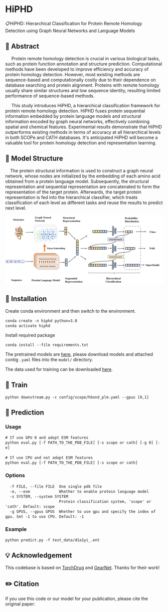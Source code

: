 # HiPHD
📋HiPHD: Hierarchical Classification for Protein Remote Homology Detection using Graph Neural Networks and Language Models

## 📘 Abstract
&nbsp;&nbsp;&nbsp;&nbsp; Protein remote homology detection is crucial in various biological tasks, such as protein function annotation and structure prediction. Computational methods have been developed to improve efficiency and accuracy of protein homology detection. However, most existing methods are sequence-based and computationally costly due to their dependence on database searching and protein alignment. Proteins with remote homology usually share similar structures and low sequence identity, resulting limited performance of sequence-based methods. 


&nbsp;&nbsp;&nbsp;&nbsp; This study introduces HiPHD, a hierarchical classification framework for protein remote homology detection. HiPHD fuses protein sequential information embedded by protein language models and structural information encoded by graph neural networks, effectively combining spatial and chemical features.
Experimental results demonstrate that HiPHD outperforms existing methods in terms of accuracy at all hierarchical levels in both SCOPe and CATH databases. It's anticipated HiPHD will become a valuable tool for protein homology detection and representation learning.



## 🧬 Model Structure
&nbsp;&nbsp;&nbsp;&nbsp;The protein structural information is used to construct a graph neural network, whose nodes are initialized by the embedding of each amino acid obtained from a protein language model. Subsequently, the structural representation and sequential representation are concatenated to form the representation of the target protein. Afterwards, the target protein representation is fed into the hierarchical classifier, which treats classification of each level as different tasks and reuse the results to predict next level.
<div align=center><img src=img/framework.png></div>

## 🧭 Installation
Create conda environment and then switch to the environment.
```
conda create -n hiphd python=3.8
conda activate hiphd
```

Install required package
```
conda install --file requirements.txt
```

The pretrained models are [here](https://zenodo.org/records/13645840), please download models and attached contig `.yaml` files into the `model/` directory.

The data used for training can be downloaded [here](https://zenodo.org/records/13643020).
## 🚀 Train
```
python downstream.py -c config/scope/hbond_plm.yaml --gpus [0,1]
```
## 🧐 Prediction

### Usage
```
# If use GPU 0 and adopt ESM features
python eval.py [-f PATH_TO_THE_PDB_FILE] [-s scope or cath] [-g 0] [-e]

# If use CPU and not adopt ESM features
python eval.py [-f PATH_TO_THE_PDB_FILE] [-s scope or cath]
```

### Options
```
  -f FILE, --file FILE  One single pdb file
  -e, --esm             Whether to enable protein language model
  -s SYSTEM, --system SYSTEM
                        Protein classification system, 'scope' or 'cath'. Default: scope
  -g GPUS, --gpus GPUS  Whether to use gpu and specify the index of gpu. Set -1 to use CPU. Default: -1
```

### Example
```
python predict.py -f test_data/d1a1yi_.ent
```

## 💡 Acknowledgement
This codebase is based on [TorchDrug](https://github.com/DeepGraphLearning/torchdrug) and [GearNet](https://github.com/DeepGraphLearning/GearNet). Thanks for their work!
 
## ✏️ Citation
If you use this code or our model for your publication, please cite the original paper:
